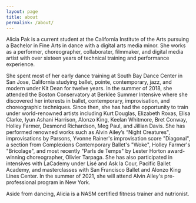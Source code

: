 ```yaml
---
layout: page
title: about
permalink: /about/
---
```


Alicia Pak is a current student at the California Institute of the Arts pursuing a Bachelor in Fine Arts in dance with a digital arts media minor. She works as a performer, choreographer, collaborater, filmmaker, and digital media artist with over sixteen years of technical training and performance experience.

 

She spent most of her early dance training at South Bay Dance Center in San Jose, California studying ballet, pointe, contemporary, jazz, and modern under Kit Dean for twelve years. In the summer of 2018, she attended the Boston Conservatory at Berklee Summer Intensive where she discovered her interests in ballet, contemporary, improvisation, and choreographic techniques. Since then, she has had the opportunity to train under world-renowned artists including Kurt Douglas, Elizabeth Roxas, Elisa Clarke, Iyun Ashani Harrison, Alonzo King, Keelan Whitmore, Bret Conway, Holley Farmer, Desmond Richardson, Meg Paul, and Jillian Davis. She has performed renowned works such as Alvin Ailey’s “Night Creatures", improvisations by Parsons, Yvonne Rainer's improvisation score "Diagonal", a section from Complexions Contemporary Ballet's "Woke", Holley Farmer's "Bricolage", and most recently "Parls de Temps" by Lester Horton award-winning choreographer, Olivier Tarpaga. She has also participated in intensives with LaCademy under Lisé and Ask la Cour, Pacific Ballet Academy, and masterclasses with San Francisco Ballet and Alonzo King Lines Center. In the summer of 2021, she will attend Alvin Ailey's pre-professional program in New York. 

Aside from dancing, Alicia is a NASM certified fitness trainer and nutrionist. 

